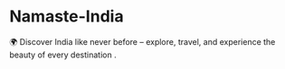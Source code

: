 # Namaste-India
🌍 Discover India like never before – explore, travel, and experience the beauty of every destination . 
